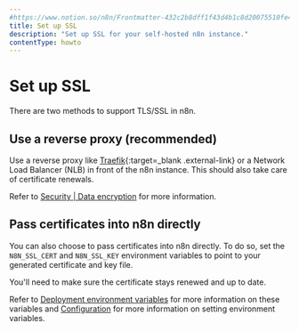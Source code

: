 ```yaml
---
#https://www.notion.so/n8n/Frontmatter-432c2b8dff1f43d4b1c8d20075510fe4
title: Set up SSL
description: "Set up SSL for your self-hosted n8n instance."
contentType: howto
---
```


# Set up SSL

There are two methods to support TLS/SSL in n8n.

## Use a reverse proxy (recommended)

Use a reverse proxy like [Traefik](https://doc.traefik.io/traefik/){:target=_blank .external-link} or a Network Load Balancer (NLB) in front of the n8n instance. This should also take care of certificate renewals.

Refer to [Security | Data encryption](/privacy-security/security/#self-hosted-n8n) for more information.

## Pass certificates into n8n directly

You can also choose to pass certificates into n8n directly. To do so, set the `N8N_SSL_CERT` and `N8N_SSL_KEY` environment variables to point to your generated certificate and key file.

You'll need to make sure the certificate stays renewed and up to date.

Refer to [Deployment environment variables](/hosting/configuration/environment-variables/deployment/) for more information on these variables and [Configuration](/hosting/configuration/configuration-methods/) for more information on setting environment variables.
